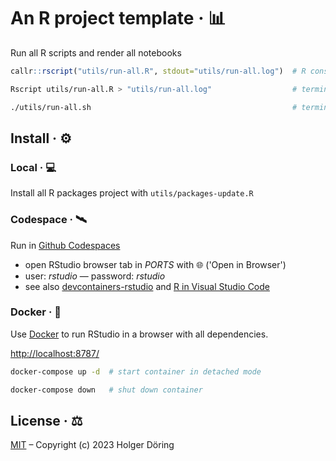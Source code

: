 # An R project template · 📊

Run all R scripts and render all notebooks

```R
callr::rscript("utils/run-all.R", stdout="utils/run-all.log")  # R console
```

```sh
Rscript utils/run-all.R > "utils/run-all.log"                  # terminal (local)
```

```sh
./utils/run-all.sh                                             # terminal (Docker)
```

## Install · ⚙️

### Local · 💻

Install all R packages project with `utils/packages-update.R`

### Codespace · 🛰️

Run in [Github Codespaces](https://docs.github.com/en/codespaces/getting-started/quickstart)

- open RStudio browser tab in _PORTS_ with 🌐 ('Open in Browser')
- user: _rstudio_ — password: _rstudio_
- see also [devcontainers-rstudio](https://github.com/revodavid/devcontainers-rstudio) and [R in Visual Studio Code](https://code.visualstudio.com/docs/languages/r)

### Docker · 🚢

Use [Docker](https://docs.docker.com/get-docker/) to run RStudio in a browser with all dependencies.

<http://localhost:8787/>

```sh
docker-compose up -d  # start container in detached mode

docker-compose down   # shut down container
```

## License · ⚖️

[MIT](https://choosealicense.com/licenses/mit/) – Copyright (c) 2023 Holger Döring
